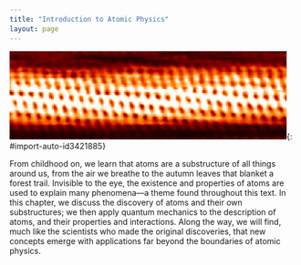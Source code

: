 ```yaml
---
title: "Introduction to Atomic Physics"
layout: page
---
```











 ![View of tubular arrangement of atoms, as observed with a scanning electron microscope.](../resources/FIgure_31_00_01a.jpg "Individual carbon atoms are visible in this image of a carbon nanotube made by a scanning tunneling electron microscope. (credit: Taner Yildirim, National Institute of Standards and Technology, via Wikimedia Commons)"){: #import-auto-id3421885}

From childhood on, we learn that atoms are a substructure of all things around us, from the air we breathe to the autumn leaves that blanket a forest trail. Invisible to the eye, the existence and properties of atoms are used to explain many phenomena—a theme found throughout this text. In this chapter, we discuss the discovery of atoms and their own substructures; we then apply quantum mechanics to the description of atoms, and their properties and interactions. Along the way, we will find, much like the scientists who made the original discoveries, that new concepts emerge with applications far beyond the boundaries of atomic physics.
